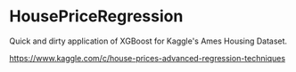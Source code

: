 # HousePriceRegression
Quick and dirty application of XGBoost for Kaggle's Ames Housing Dataset.


https://www.kaggle.com/c/house-prices-advanced-regression-techniques
